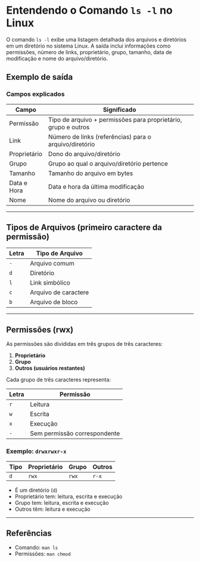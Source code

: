# Entendendo o Comando `ls -l` no Linux

O comando `ls -l` exibe uma listagem detalhada dos arquivos e diretórios em um diretório no sistema Linux. A saída inclui informações como permissões, número de links, proprietário, grupo, tamanho, data de modificação e nome do arquivo/diretório.

## Exemplo de saída


### Campos explicados

| Campo         | Significado                                                       |
|---------------|-------------------------------------------------------------------|
| Permissão     | Tipo de arquivo + permissões para proprietário, grupo e outros    |
| Link          | Número de links (referências) para o arquivo/diretório            |
| Proprietário  | Dono do arquivo/diretório                                         |
| Grupo         | Grupo ao qual o arquivo/diretório pertence                        |
| Tamanho       | Tamanho do arquivo em bytes                                       |
| Data e Hora   | Data e hora da última modificação                                 |
| Nome          | Nome do arquivo ou diretório                                      |

---

## Tipos de Arquivos (primeiro caractere da permissão)

| Letra | Tipo de Arquivo         |
|-------|--------------------------|
| `-`   | Arquivo comum            |
| `d`   | Diretório                |
| `l`   | Link simbólico           |
| `c`   | Arquivo de caractere     |
| `b`   | Arquivo de bloco         |

---

## Permissões (rwx)

As permissões são divididas em três grupos de três caracteres:

1. **Proprietário**
2. **Grupo**
3. **Outros (usuários restantes)**

Cada grupo de três caracteres representa:

| Letra | Permissão   |
|-------|-------------|
| `r`   | Leitura     |
| `w`   | Escrita     |
| `x`   | Execução    |
| `-`   | Sem permissão correspondente |

### Exemplo: `drwxrwxr-x`

| Tipo | Proprietário | Grupo | Outros |
|------|--------------|-------|--------|
| `d`  | `rwx`        | `rwx` | `r-x`  |

- É um diretório (`d`)
- Proprietário tem: leitura, escrita e execução
- Grupo tem: leitura, escrita e execução
- Outros têm: leitura e execução

---

## Referências

- Comando: `man ls`
- Permissões: `man chmod`

